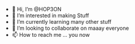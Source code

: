 - 👋 Hi, I’m @HOP3ON
- 👀 I’m interested in making Stuff 
- 🌱 I’m currently learning many other stuff
- 💞️ I’m looking to collaborate on maaay everyone 
- 📫 How to reach me ... you now 

<!---
HOP3ON/HOP3ON is a ✨ special ✨ repository because its `README.md` (this file) appears on your GitHub profile.
You can click the Preview link to take a look at your changes.
--->
